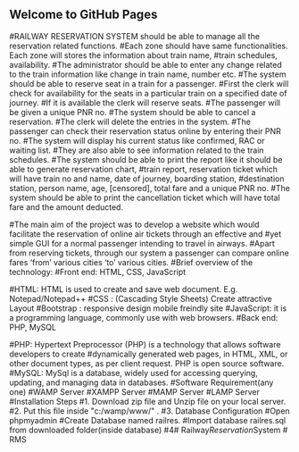 ## Welcome to GitHub Pages

#RAILWAY RESERVATION SYSTEM should be able to manage all the reservation related functions.
#Each zone should have same functionalities. Each zone will stores the information about train name, 
#train schedules, availability. 
#The administrator should be able to enter any change related to the train information like change in train name, number etc. 
#The system should be able to reserve seat in a train for a passenger. 
#First the clerk will check for availability for the seats in a particular train on a specified date of journey. 
#If it is available the clerk will reserve seats. 
#The passenger will be given a unique PNR no. 
#The system should be able to cancel a reservation. 
#The clerk will delete the entries in the system. 
#The passenger can check their reservation status online by entering their PNR no. 
#The system will display his current status like confirmed, RAC or waiting list. 
#They are also able to see information related to the train schedules.
#The system should be able to print the report like it should be able to generate reservation chart, 
#train report, reservation ticket which will have train no and name, date of journey, boarding station, 
#destination station, person name, age, [censored], total fare and a unique PNR no. 
#The system should be able to print the cancellation ticket which will have total fare and the amount deducted.
 
#The main aim of the project was to develop a website which would facilitate the reservation of online air tickets through an effective and 
#yet simple GUI for a normal passenger intending to travel in airways. 
#Apart from reserving tickets, through our system a passenger can compare online fares ‘from’ various cities ‘to’ various cities.
#Brief overview of the technology:
#Front end: HTML, CSS, JavaScript

#HTML: HTML is used to create and save web document. E.g. Notepad/Notepad++
#CSS : (Cascading Style Sheets) Create attractive Layout
#Bootstrap : responsive design mobile freindly site
#JavaScript: it is a programming language, commonly use with web browsers.
#Back end: PHP, MySQL

#PHP: Hypertext Preprocessor (PHP) is a technology that allows software developers to create 
#dynamically generated web pages, in HTML, XML, or other document types, as per client request. PHP is open source software.
#MySQL: MySql is a database, widely used for accessing querying, updating, and managing data in databases.
#Software Requirement(any one)
#WAMP Server
#XAMPP Server
#MAMP Server
#LAMP Server
#Installation Steps
#1. Download zip file and Unzip file on your local server.
#2. Put this file inside "c:/wamp/www/" .
#3. Database Configuration
#Open phpmyadmin
#Create Database named railres.
#Import database railres.sql from downloaded folder(inside database)
#4#   R a i l w a y _ R e s e r v a t i o n _ S y s t e m  
 #   R M S  
 